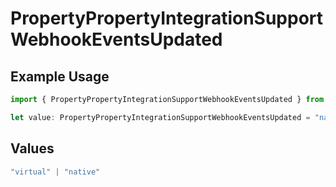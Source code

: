 # PropertyPropertyIntegrationSupportWebhookEventsUpdated

## Example Usage

```typescript
import { PropertyPropertyIntegrationSupportWebhookEventsUpdated } from "@unified-api/typescript-sdk/sdk/models/shared";

let value: PropertyPropertyIntegrationSupportWebhookEventsUpdated = "native";
```

## Values

```typescript
"virtual" | "native"
```